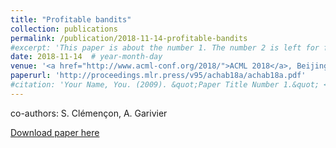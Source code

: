 ```yaml
---
title: "Profitable bandits"
collection: publications
permalink: /publication/2018-11-14-profitable-bandits
#excerpt: 'This paper is about the number 1. The number 2 is left for future work.'
date: 2018-11-14  # year-month-day
venue: '<a href="http://www.acml-conf.org/2018/">ACML 2018</a>, Beijing, China'
paperurl: 'http://proceedings.mlr.press/v95/achab18a/achab18a.pdf'
#citation: 'Your Name, You. (2009). &quot;Paper Title Number 1.&quot; <i>Journal 1</i>. 1(1).'
---
```

co-authors: S. Clémençon, A. Garivier

[Download paper here](http://proceedings.mlr.press/v95/achab18a/achab18a.pdf)
